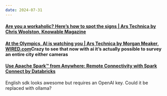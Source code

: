 ```yaml
---
date: 2024-07-31
---
```


#### [Are you a workaholic? Here’s how to spot the signs | Ars Technica by Chris Woolston, Knowable Magazine](https://arstechnica.com/science/2024/07/are-you-a-workaholic-heres-how-to-spot-the-signs/)

#### [At the Olympics, AI is watching you | Ars Technica by Morgan Meaker, WIRED.com](https://arstechnica.com/ai/2024/07/at-the-olympics-ai-is-watching-you/)Crazy to see that now with ai it’s actually possible to survey an entire city either cameras

#### [Use Apache Spark™ from Anywhere: Remote Connectivity with Spark Connect by Databricks](https://www.youtube.com/watch?v=IbxmZwnzLT0)

English sdk looks awesome but requires an OpenAI key. Could it be replaced with ollama?
